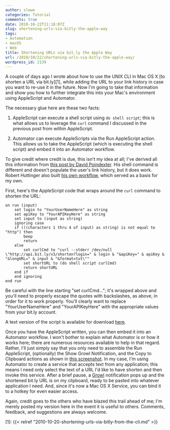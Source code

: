 ```yaml
---
author: slowe
categories: Tutorial
comments: true
date: 2010-10-22T11:18:07Z
slug: shortening-urls-via-bitly-the-apple-way
tags:
- Automation
- macOS
- Web
title: Shortening URLs via bit.ly the Apple Way
url: /2010/10/22/shortening-urls-via-bitly-the-apple-way/
wordpress_id: 2139
---
```


A couple of days ago I wrote about how to use the UNIX CLI in Mac OS X [to shorten a URL via bit.ly][1], while adding the URL to your link history in case you want to re-use it in the future. Now I'm going to take that information and show you how to further integrate this into your Mac's environment using AppleScript and Automator.

The necessary glue here are these two facts:

1. AppleScript can execute a shell script using `do shell script`; this is what allows us to leverage the `curl` command I discussed in the previous post from within AppleScript.

2. Automator can execute AppleScripts via the Run AppleScript action. This allows us to take the AppleScript (which is executing the shell script) and embed it into an Automator workflow.

To give credit where credit is due, this isn't my idea at all; I've derived all this information from [this post by David Poindexter](http://davidrpoindexter.com/tutorial/bit-ly-url-shortening-with-mac-os-x-snow-leopard-services-and-applescript/). His shell command is different and doesn't populate the user's link history, but it does work. Robert Huttinger also built [his own workflow](http://www.apple.com/downloads/macosx/automator/bitlyurlconverter_roberthuttinger.html), which served as a basis for my own.

First, here's the AppleScript code that wraps around the `curl` command to shorten the URL:

```text
on run (input)  
	set login to "YourUserNameHere" as string  
	set apiKey to "YourAPIKeyHere" as string  
	set input to (input as string)  
	ignoring case  
	if (((characters 1 thru 4 of input) as string) is not equal to "http") then  
		beep  
		return  
	else  
		set curlCmd to "curl --stderr /dev/null \"http://api.bit.ly/v3/shorten?login=" & login & "&apiKey=" & apiKey & "&longURL=" & input & "&format=txt\""  
		set shortURL to (do shell script curlCmd)  
		return shortURL  
	end if  
	end ignoring  
end run
```

Be careful with the line starting "set curlCmd..."; it's wrapped above and you'll need to properly escape the quotes with backslashes, as above, in order for it to work properly. You'll clearly want to replace "YourUserNameHere" and "YourAPIKeyHere" with the appropriate values from your bit.ly account.

A text version of the script is available for download [here](/public/dl/bitly-script.txt).

Once you have the AppleScript written, you can then embed it into an Automator workflow. I won't bother to explain what Automator is or how it works here; there are numerous resources available to help in that regard. Rather, I'll just simply say that you only need to assemble the Run AppleScript, (optionally) the Show Growl Notification, and the Copy to Clipboard actions as shown in [this screenshot](/public/img/bitly-workflow.png). In my case, I'm using Automator to create a service that accepts text from any application; this means I need only select the text of a URL I'd like to have shorten and then invoke this service. After a brief pause, a [Growl](http://growl.info) notification pops up and the shortened bit.ly URL is on my clipboard, ready to be pasted into whatever application I need. And, since it's now a Mac OS X Service, you can bind it to a hotkey for even easier access.

Again, credit goes to the others who have blazed this trail ahead of me; I'm merely posted my version here in the event it is useful to others. Comments, feedback, and suggestions are always welcome.

[1]: {{< relref "2010-10-20-shortening-urls-via-bitly-from-the-cli.md" >}}
